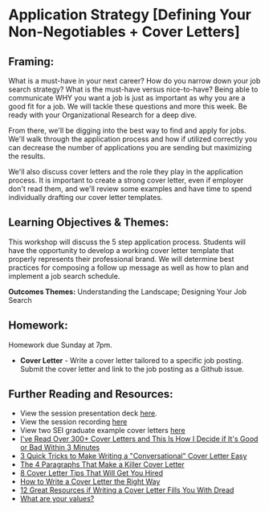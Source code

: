 #  Application Strategy [Defining Your Non-Negotiables + Cover Letters]

## Framing:

What is a must-have in your next career? How do you narrow down your job search strategy? What is the must-have versus nice-to-have? Being able to communicate WHY you want a job is just as important as why you are a good fit for a job. We will tackle these questions and more this week. Be ready with your Organizational Research for a deep dive. 

From there, we'll be digging into the best way to find and apply for jobs. We'll walk through the application process and how if utilized correctly you can decrease the number of applications you are sending but maximizing the results. 

We'll also discuss cover letters and the role they play in the application process. It is important to create a strong cover letter, even if employer don't read them, and we'll review some examples and have time to spend individually drafting our cover letter templates. 

## Learning Objectives & Themes:

This workshop will discuss the 5 step application process. Students will have the opportunity to develop a working cover letter template that properly represents their professional brand.
We will determine best practices for composing a follow up message as well as how to plan and implement a job search schedule. 

**Outcomes Themes:** Understanding the Landscape; Designing Your Job Search

## Homework:  
Homework due Sunday at 7pm. 
- **Cover Letter** - Write a cover letter tailored to a specific job posting. Submit the cover letter and link to the job posting as a Github issue.

## Further Reading and Resources:
- View the session presentation deck [here](https://drive.google.com/drive/folders/1iT9wjJY75YZMcm2amhshLKquzFYpQS20).
- View the session recording [here](https://generalassembly.zoom.us/recording/play/LyF84RqUc4ZGe2pztbvCm5Ew-LVqRLnU_W2FnzUyPQccJRZ-yNdjUQM9NEuOwCeN?continueMode=true)
- View two SEI graduate example cover letters [here](https://docs.google.com/document/d/1w9GLOkkLW_W7zVTgfM-qWJHYhdZf1i9KA2foJe5Do8I/edit?usp=sharing)
- [I've Read Over 300+ Cover Letters and This Is How I Decide if It's Good or Bad Within 3 Minutes](https://www.themuse.com/advice/ive-read-over-300-cover-letters-and-this-is-how-i-decide-if-its-good-or-bad-within-3-minutes?utm_medium=email&utm_campaign=botw_10022016&utm_source=blueshift&utm_content=botw_sunday&bsft_eid=989f3f70-6d28-4c5b-9c77-226be49c6d96&bsft_clkid=b9d1dd79-3c34-4507-980b-f3e70aef7c5b&bsft_uid=6a7435ca-a930-4f53-a4b0-3131b83243a7&bsft_mid=98515e7d-7a63-4d5e-aed7-5c26805ec564)
- [3 Quick Tricks to Make Writing a "Conversational" Cover Letter Easy](https://www.themuse.com/advice/3-quick-tricks-to-make-writing-a-conversational-cover-letter-easy/?utm_campaign=daily_20161116&utm_source=blueshift&utm_content=daily_wednesday_fullarticle&bsft_eid=5d8f1f10-dc6a-45b9-a5c4-a72851b3c1e2&bsft_clkid=4faca338-9691-4737-9325-a22e4cdae1b6&bsft_uid=6a7435ca-a930-4f53-a4b0-3131b83243a7&bsft_mid=daf766d1-a25d-4a40-b371-8a26709106ae)
- [The 4 Paragraphs That Make a Killer Cover Letter](https://www.levo.com/posts/the-4-paragraphs-that-make-a-killer-cover-letter)
- [8 Cover Letter Tips That Will Get You Hired](https://www.levo.com/posts/best-cover-letter-tips)
- [How to Write a Cover Letter the Right Way](https://www.levo.com/posts/how-to-write-a-cover-letter-the-right-way)
- [12 Great Resources if Writing a Cover Letter Fills You With Dread](https://www.themuse.com/advice/12-great-resources-if-writing-a-cover-letter-fills-you-with-dread)
- [What are your values?](https://www.mindtools.com/pages/article/newTED_85.htm)
